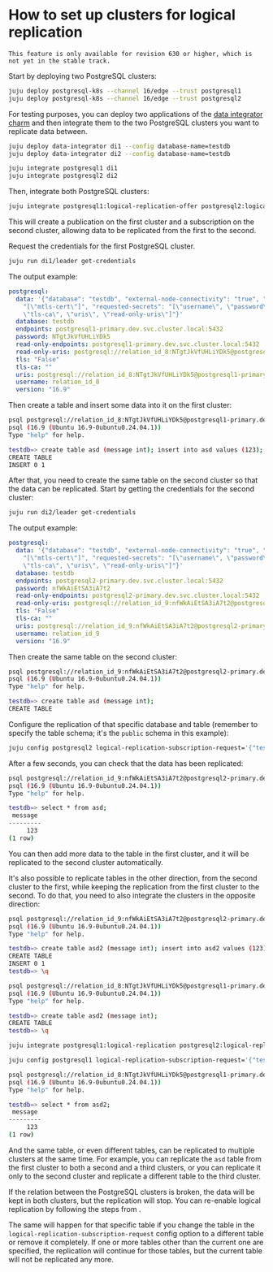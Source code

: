 # How to set up clusters for logical replication

```{caution}
This feature is only available for revision 630 or higher, which is not yet in the stable track.
```

Start by deploying two PostgreSQL clusters:
```sh
juju deploy postgresql-k8s --channel 16/edge --trust postgresql1
juju deploy postgresql-k8s --channel 16/edge --trust postgresql2
```

For testing purposes, you can deploy two applications of the [data integrator charm](https://charmhub.io/data-integrator) and then integrate them to the two PostgreSQL clusters you want to replicate data between.
```sh
juju deploy data-integrator di1 --config database-name=testdb
juju deploy data-integrator di2 --config database-name=testdb

juju integrate postgresql1 di1
juju integrate postgresql2 di2
```

Then, integrate both PostgreSQL clusters:
```sh
juju integrate postgresql1:logical-replication-offer postgresql2:logical-replication
```

This will create a publication on the first cluster and a subscription on the second cluster, allowing data to be replicated from the first to the second.

Request the credentials for the first PostgreSQL cluster.
```sh
juju run di1/leader get-credentials
```

The output example:
```yaml
postgresql:
  data: '{"database": "testdb", "external-node-connectivity": "true", "provided-secrets":
    "[\"mtls-cert\"]", "requested-secrets": "[\"username\", \"password\", \"tls\",
    \"tls-ca\", \"uris\", \"read-only-uris\"]"}'
  database: testdb
  endpoints: postgresql1-primary.dev.svc.cluster.local:5432
  password: NTgtJkVfUHLiYDk5
  read-only-endpoints: postgresql1-primary.dev.svc.cluster.local:5432
  read-only-uris: postgresql://relation_id_8:NTgtJkVfUHLiYDk5@postgresql1-primary.dev.svc.cluster.local:5432/testdb
  tls: "False"
  tls-ca: ""
  uris: postgresql://relation_id_8:NTgtJkVfUHLiYDk5@postgresql1-primary.dev.svc.cluster.local:5432/testdb
  username: relation_id_8
  version: "16.9"
```

Then create a table and insert some data into it on the first cluster:
```sh
psql postgresql://relation_id_8:NTgtJkVfUHLiYDk5@postgresql1-primary.dev.svc.cluster.local:5432/testdb
psql (16.9 (Ubuntu 16.9-0ubuntu0.24.04.1))
Type "help" for help.

testdb=> create table asd (message int); insert into asd values (123);
CREATE TABLE
INSERT 0 1
```

After that, you need to create the same table on the second cluster so that the data can be replicated. Start by getting the credentials for the second cluster:
```sh
juju run di2/leader get-credentials
```

The output example:
```yaml
postgresql:
  data: '{"database": "testdb", "external-node-connectivity": "true", "provided-secrets":
    "[\"mtls-cert\"]", "requested-secrets": "[\"username\", \"password\", \"tls\",
    \"tls-ca\", \"uris\", \"read-only-uris\"]"}'
  database: testdb
  endpoints: postgresql2-primary.dev.svc.cluster.local:5432
  password: nfWkAiEtSA3iA7t2
  read-only-endpoints: postgresql2-primary.dev.svc.cluster.local:5432
  read-only-uris: postgresql://relation_id_9:nfWkAiEtSA3iA7t2@postgresql2-primary.dev.svc.cluster.local:5432/testdb
  tls: "False"
  tls-ca: ""
  uris: postgresql://relation_id_9:nfWkAiEtSA3iA7t2@postgresql2-primary.dev.svc.cluster.local:5432/testdb
  username: relation_id_9
  version: "16.9"
```

Then create the same table on the second cluster:
```sh
psql postgresql://relation_id_9:nfWkAiEtSA3iA7t2@postgresql2-primary.dev.svc.cluster.local:5432/testdb
psql (16.9 (Ubuntu 16.9-0ubuntu0.24.04.1))
Type "help" for help.

testdb=> create table asd (message int);
CREATE TABLE
```

Configure the replication of that specific database and table (remember to specify the table schema; it's the `public` schema in this example):
```sh
juju config postgresql2 logical-replication-subscription-request='{"testdb": ["public.asd"]}'
```

After a few seconds, you can check that the data has been replicated:
```sh
psql postgresql://relation_id_9:nfWkAiEtSA3iA7t2@postgresql2-primary.dev.svc.cluster.local:5432/testdb
psql (16.9 (Ubuntu 16.9-0ubuntu0.24.04.1))
Type "help" for help.

testdb=> select * from asd;
 message
---------
     123
(1 row)
```

You can then add more data to the table in the first cluster, and it will be replicated to the second cluster automatically.

It's also possible to replicate tables in the other direction, from the second cluster to the first, while keeping the replication from the first cluster to the second. To do that, you need to also integrate the clusters in the opposite direction:
```sh
psql postgresql://relation_id_9:nfWkAiEtSA3iA7t2@postgresql2-primary.dev.svc.cluster.local:5432/testdb
psql (16.9 (Ubuntu 16.9-0ubuntu0.24.04.1))
Type "help" for help.

testdb=> create table asd2 (message int); insert into asd2 values (123);
CREATE TABLE
INSERT 0 1
testdb=> \q

psql postgresql://relation_id_8:NTgtJkVfUHLiYDk5@postgresql1-primary.dev.svc.cluster.local:5432/testdb
psql (16.9 (Ubuntu 16.9-0ubuntu0.24.04.1))
Type "help" for help.

testdb=> create table asd2 (message int);
CREATE TABLE
testdb=> \q

juju integrate postgresql1:logical-replication postgresql2:logical-replication-offer

juju config postgresql1 logical-replication-subscription-request='{"testdb": ["public.asd2"]}'

psql postgresql://relation_id_8:NTgtJkVfUHLiYDk5@postgresql1-primary.dev.svc.cluster.local:5432/testdb
psql (16.9 (Ubuntu 16.9-0ubuntu0.24.04.1))
Type "help" for help.

testdb=> select * from asd2;
 message
---------
     123
(1 row)
```

And the same table, or even different tables, can be replicated to multiple clusters at the same time. For example, you can replicate the `asd` table from the first cluster to both a second and a third clusters, or you can replicate it only to the second cluster and replicate a different table to the third cluster.

If the relation between the PostgreSQL clusters is broken, the data will be kept in both clusters, but the replication will stop. You can re-enable logical replication by following the steps from [](/how-to/logical-replication/re-enable).

The same will happen for that specific table if you change the table in the `logical-replication-subscription-request` config option to a different table or remove it completely. If one or more tables other than the current one are specified, the replication will continue for those tables, but the current table will not be replicated any more.
